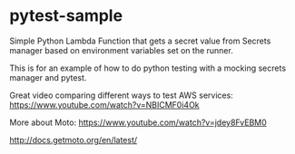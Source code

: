 # pytest-sample

Simple Python Lambda Function that gets a secret value from Secrets manager based on environment variables set on the runner. 

This is for an example of how to do python testing with a mocking secrets manager and pytest.



Great video comparing different ways to test AWS services: https://www.youtube.com/watch?v=NBICMF0i4Ok

More about Moto: https://www.youtube.com/watch?v=jdey8FvEBM0

http://docs.getmoto.org/en/latest/
